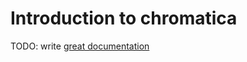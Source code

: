 # Introduction to chromatica

TODO: write [great documentation](http://jacobian.org/writing/what-to-write/)
